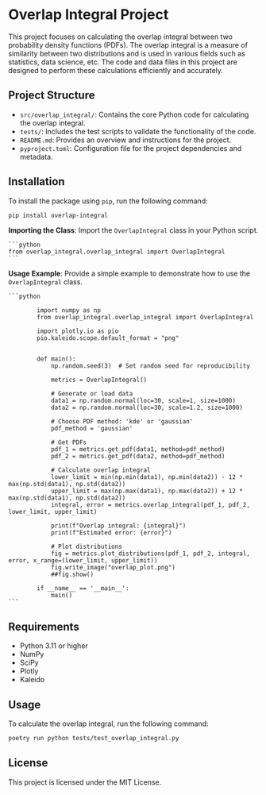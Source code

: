 # Overlap Integral Project

This project focuses on calculating the overlap integral between two probability density functions (PDFs). The overlap integral is a measure of similarity between two distributions and is used in various fields such as statistics, data science, etc. The code and data files in this project are designed to perform these calculations efficiently and accurately.

## Project Structure

- `src/overlap_integral/`: Contains the core Python code for calculating the overlap integral.
- `tests/`: Includes the test scripts to validate the functionality of the code.
- `README.md`: Provides an overview and instructions for the project.
- `pyproject.toml`: Configuration file for the project dependencies and metadata.


## Installation

To install the package using `pip`, run the following command:

```bash
pip install overlap-integral
```

**Importing the Class**: Import the `OverlapIntegral` class in your Python script.

    ```python
    from overlap_integral.overlap_integral import OverlapIntegral
    ```

**Usage Example**: Provide a simple example to demonstrate how to use the `OverlapIntegral` class.

    ```python
    
            import numpy as np
            from overlap_integral.overlap_integral import OverlapIntegral

            import plotly.io as pio
            pio.kaleido.scope.default_format = "png"


            def main():
                np.random.seed(3)  # Set random seed for reproducibility

                metrics = OverlapIntegral()

                # Generate or load data
                data1 = np.random.normal(loc=30, scale=1, size=1000)
                data2 = np.random.normal(loc=30, scale=1.2, size=1000)

                # Choose PDF method: 'kde' or 'gaussian'
                pdf_method = 'gaussian'

                # Get PDFs
                pdf_1 = metrics.get_pdf(data1, method=pdf_method)
                pdf_2 = metrics.get_pdf(data2, method=pdf_method)

                # Calculate overlap integral
                lower_limit = min(np.min(data1), np.min(data2)) - 12 * max(np.std(data1), np.std(data2))
                upper_limit = max(np.max(data1), np.max(data2)) + 12 * max(np.std(data1), np.std(data2))
                integral, error = metrics.overlap_integral(pdf_1, pdf_2, lower_limit, upper_limit)

                print(f"Overlap integral: {integral}")
                print(f"Estimated error: {error}")

                # Plot distributions
                fig = metrics.plot_distributions(pdf_1, pdf_2, integral, error, x_range=(lower_limit, upper_limit))
                fig.write_image("overlap_plot.png")
                ##fig.show()

            if __name__ == '__main__':
                main()
    ```

## Requirements

- Python 3.11 or higher
- NumPy
- SciPy
- Plotly
- Kaleido

## Usage

To calculate the overlap integral, run the following command:

```bash
poetry run python tests/test_overlap_integral.py
```

## License

This project is licensed under the MIT License.